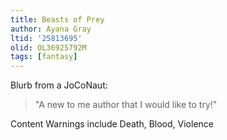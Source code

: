```yaml
---
title: Beasts of Prey
author: Ayana Gray
ltid: '25813695'
olid: OL36925792M
tags: [fantasy]
---
```


Blurb from a JoCoNaut:

> "A new to me author that I would like to try!"

Content Warnings include Death, Blood, Violence
